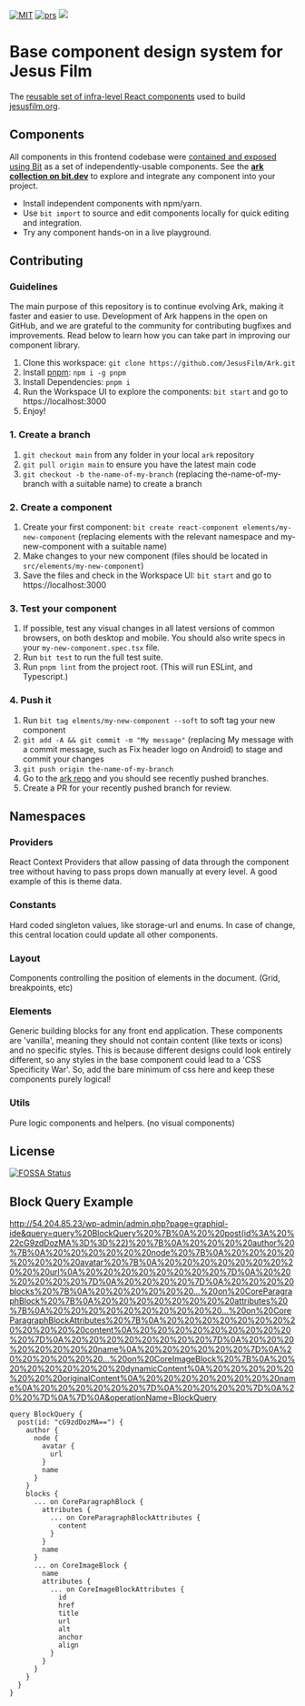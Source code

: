 <a href="https://opensource.org/licenses/MIT"><img alt="MIT" src="https://img.shields.io/badge/License-MIT-blue.svg"></a>
<a href="#contributing"><img alt="prs" src="https://img.shields.io/badge/PRs-welcome-brightgreen.svg"></a>
<a href="https://app.fossa.com/projects/git%2Bgithub.com%2FJesusFilm%2FArk?ref=badge_shield" alt="FOSSA Status"><img src="https://app.fossa.com/api/projects/git%2Bgithub.com%2FJesusFilm%2FArk.svg?type=shield"/></a>

# Base component design system for Jesus Film

The [reusable set of infra-level React components](https://bit.dev/jesus-film/ark)
used to build [jesusfilm.org](https://jesusfilm.org).

## Components

All components in this frontend codebase were [contained and exposed using Bit](https://github.com/teambit/bit) as a set of independently-usable components. See the **[ark collection on bit.dev](https://bit.dev/jesus-film/ark)** to explore and integrate any component into your project.

- Install independent components with npm/yarn.
- Use `bit import` to source and edit components locally for quick editing and integration.
- Try any component hands-on in a live playground.

## Contributing

### Guidelines

The main purpose of this repository is to continue evolving Ark, making it faster and easier to use. Development of Ark happens in the open on GitHub, and we are grateful to the community for contributing bugfixes and improvements. Read below to learn how you can take part in improving our component library.

1. Clone this workspace: `git clone https://github.com/JesusFilm/Ark.git`
2. Install [pnpm](https://pnpm.io/): `npm i -g pnpm`
3. Install Dependencies: `pnpm i`
4. Run the Workspace UI to explore the components: `bit start` and go to https://localhost:3000
5. Enjoy!

### 1. Create a branch

1. `git checkout main` from any folder in your local `ark` repository
2. `git pull origin main` to ensure you have the latest main code
3. `git checkout -b the-name-of-my-branch` (replacing the-name-of-my-branch with a suitable name) to create a branch

### 2. Create a component

1. Create your first component: `bit create react-component elements/my-new-component` (replacing elements with the relevant namespace and my-new-component with a suitable name)
2. Make changes to your new component (files should be located in `src/elements/my-new-component`)
3. Save the files and check in the Workspace UI: `bit start` and go to https://localhost:3000

### 3. Test your component

1. If possible, test any visual changes in all latest versions of common browsers, on both desktop and mobile. You should also write specs in your `my-new-component.spec.tsx` file.
2. Run `bit test` to run the full test suite.
3. Run `pnpm lint` from the project root. (This will run ESLint, and Typescript.)

### 4. Push it

1. Run `bit tag elments/my-new-component --soft` to soft tag your new component
2. `git add -A && git commit -m "My message"` (replacing My message with a commit message, such as Fix header logo on Android) to stage and commit your changes
3. `git push origin the-name-of-my-branch`
4. Go to the [ark repo](https://github.com/JesusFilm/Ark) and you should see recently pushed branches.
5. Create a PR for your recently pushed branch for review.

## Namespaces

### Providers

React Context Providers that allow passing of data through the component tree without having to pass props down manually at every level. A good example of this is theme data.

### Constants

Hard coded singleton values, like storage-url and enums. In case of change, this central location could update all other components.

### Layout

Components controlling the position of elements in the document. (Grid, breakpoints, etc)

### Elements

Generic building blocks for any front end application.
These components are 'vanilla', meaning they should not contain content (like texts or icons) and no specific styles. This is because different designs could look entirely different, so any styles in the base component could lead to a 'CSS Specificity War'. So, add the bare minimum of css here and keep these components purely logical!

### Utils

Pure logic components and helpers. (no visual components)

## License
[![FOSSA Status](https://app.fossa.com/api/projects/git%2Bgithub.com%2FJesusFilm%2FArk.svg?type=large)](https://app.fossa.com/projects/git%2Bgithub.com%2FJesusFilm%2FArk?ref=badge_large)


## Block Query Example

http://54.204.85.23/wp-admin/admin.php?page=graphiql-ide&query=query%20BlockQuery%20%7B%0A%20%20post(id%3A%20%22cG9zdDozMA%3D%3D%22)%20%7B%0A%20%20%20%20author%20%7B%0A%20%20%20%20%20%20node%20%7B%0A%20%20%20%20%20%20%20%20avatar%20%7B%0A%20%20%20%20%20%20%20%20%20%20url%0A%20%20%20%20%20%20%20%20%7D%0A%20%20%20%20%20%20%7D%0A%20%20%20%20%7D%0A%20%20%20%20blocks%20%7B%0A%20%20%20%20%20%20...%20on%20CoreParagraphBlock%20%7B%0A%20%20%20%20%20%20%20%20attributes%20%7B%0A%20%20%20%20%20%20%20%20%20%20...%20on%20CoreParagraphBlockAttributes%20%7B%0A%20%20%20%20%20%20%20%20%20%20%20%20content%0A%20%20%20%20%20%20%20%20%20%20%7D%0A%20%20%20%20%20%20%20%20%7D%0A%20%20%20%20%20%20%20%20name%0A%20%20%20%20%20%20%7D%0A%20%20%20%20%20%20...%20on%20CoreImageBlock%20%7B%0A%20%20%20%20%20%20%20%20dynamicContent%0A%20%20%20%20%20%20%20%20originalContent%0A%20%20%20%20%20%20%20%20name%0A%20%20%20%20%20%20%7D%0A%20%20%20%20%7D%0A%20%20%7D%0A%7D%0A&operationName=BlockQuery
```
query BlockQuery {
  post(id: "cG9zdDozMA==") {
    author {
      node {
        avatar {
          url
        }
        name
      }
    }
    blocks {
      ... on CoreParagraphBlock {
        attributes {
          ... on CoreParagraphBlockAttributes {
            content
          }
        }
        name
      }
      ... on CoreImageBlock {
        name
        attributes {
          ... on CoreImageBlockAttributes {
            id
            href
            title
            url
            alt
            anchor
            align
          }
        }
      }
    }
  }
}
```